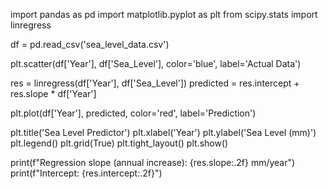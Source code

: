 
import pandas as pd
import matplotlib.pyplot as plt
from scipy.stats import linregress

df = pd.read_csv('sea_level_data.csv')

plt.scatter(df['Year'], df['Sea_Level'], color='blue', label='Actual Data')

res = linregress(df['Year'], df['Sea_Level'])
predicted = res.intercept + res.slope * df['Year']

plt.plot(df['Year'], predicted, color='red', label='Prediction')

plt.title('Sea Level Predictor')
plt.xlabel('Year')
plt.ylabel('Sea Level (mm)')
plt.legend()
plt.grid(True)
plt.tight_layout()
plt.show()

print(f"Regression slope (annual increase): {res.slope:.2f} mm/year")
print(f"Intercept: {res.intercept:.2f}")

